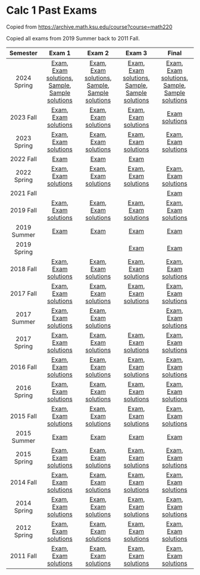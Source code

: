 <!-- ---
title: Calc 1 Exams
--- -->

# Calc 1 Past Exams

Copied from <https://archive.math.ksu.edu/course?course=math220>

Copied all exams from 2019 Summer back to 2011 Fall.

|Semester|Exam 1|Exam 2|Exam 3|Final|
|:---:|:---:|:---:|:---:|:---:|
| 2024 Spring | [Exam](./exams/2024-spring-exam1.pdf), [Exam solutions](./exams/2024-spring-exam1-sol.pdf), [Sample](./exams/2024-spring-exam1-sample-sol.pdf), [Sample solutions](./exams/2024-spring-exam1-sample.pdf) | [Exam](./exams/2024-spring-exam2.pdf), [Exam solutions](./exams/2024-spring-exam2-sol.pdf), [Sample](./exams/2024-spring-exam2-sample-sol.pdf), [Sample solutions](./exams/2024-spring-exam2-sample.pdf) | [Exam](./exams/2024-spring-exam3.pdf), [Exam solutions](./exams/2024-spring-exam3-sol.pdf), [Sample](./exams/2024-spring-exam3-sample-sol.pdf), [Sample solutions](./exams/2024-spring-exam3-sample.pdf) | [Exam](./exams/2024-spring-final.pdf), [Exam solutions](./exams/2024-spring-final-sol.pdf), [Sample](./exams/2024-spring-final-sample-sol.pdf), [Sample solutions](./exams/2024-spring-final-sample.pdf) |
| 2023 Fall | [Exam](./exams/2023-fall-exam1.pdf), [Exam solutions](./exams/2023-fall-exam1-sol.pdf) | [Exam](./exams/2023-fall-exam2.pdf), [Exam solutions](./exams/2023-fall-exam2-sol.pdf) | [Exam](./exams/2023-fall-exam3.pdf), [Exam solutions](./exams/2023-fall-exam3-sol.pdf) | [Exam solutions](./exams/2023-fall-final-sol.pdf) |
| 2023 Spring | [Exam](./exams/2023-spring-exam1.pdf), [Exam solutions](./exams/2023-spring-exam1-sol.pdf) | [Exam](./exams/2023-spring-exam2.pdf), [Exam solutions](./exams/2023-spring-exam2-sol.pdf) | [Exam](./exams/2023-spring-exam3.pdf), [Exam solutions](./exams/2023-spring-exam3-sol.pdf) | [Exam](./exams/2023-spring-final.pdf), [Exam solutions](./exams/2023-spring-final-sol.pdf) |
| 2022 Fall | [Exam](./exams/2022-fall-exam1.pdf) | [Exam](./exams/2022-fall-exam2.pdf) | [Exam](./exams/2022-fall-exam3.pdf) |  |
| 2022 Spring | [Exam](./exams/2022-spring-exam1.pdf), [Exam solutions](./exams/2022-spring-exam1-sol.pdf) | [Exam](./exams/2022-spring-exam2.pdf), [Exam solutions](./exams/2022-spring-exam2-sol.pdf) | [Exam](./exams/2022-spring-exam3.pdf), [Exam solutions](./exams/2022-spring-exam3-sol.pdf) | [Exam](./exams/2022-spring-final.pdf), [Exam solutions](./exams/2022-spring-final-sol.pdf) |
| 2021 Fall |  |  |  | [Exam](./exams/2021-fall-final.pdf) |
| 2019 Fall | [Exam](./exams/2019-fall-exam1.pdf), [Exam solutions](./exams/2019-fall-exam1-sol.pdf) | [Exam](./exams/2019-fall-exam2.pdf), [Exam solutions](./exams/2019-fall-exam2-sol.pdf) | [Exam](./exams/2019-fall-exam3.pdf), [Exam solutions](./exams/2019-fall-exam3-sol.pdf) | [Exam](./exams/2019-fall-final.pdf), [Exam solutions](./exams/2019-fall-final-sol.pdf) |
| 2019 Summer | [Exam](./exams/2019-summer-exam1.pdf) | [Exam](./exams/2019-summer-exam2.pdf) | [Exam](./exams/2019-summer-exam3.pdf) | [Exam](./exams/2019-summer-final.pdf) |
| 2019 Spring |  |  | [Exam](./exams/2019-spring-exam3.pdf) | [Exam](./exams/2019-spring-final.pdf) |
| 2018 Fall | [Exam](./exams/2018-fall-exam1.pdf), [Exam solutions](./exams/2018-fall-exam1-sol.pdf) | [Exam](./exams/2018-fall-exam2.pdf), [Exam solutions](./exams/2018-fall-exam2-sol.pdf) | [Exam](./exams/2018-fall-exam3.pdf), [Exam solutions](./exams/2018-fall-exam3-sol.pdf) | [Exam](./exams/2018-fall-final.pdf), [Exam solutions](./exams/2018-fall-final-sol.pdf) |
| 2017 Fall | [Exam](./exams/2017-fall-exam1.pdf), [Exam solutions](./exams/2017-fall-exam1-sol.pdf) | [Exam](./exams/2017-fall-exam2.pdf), [Exam solutions](./exams/2017-fall-exam2-sol.pdf) | [Exam](./exams/2017-fall-exam3.pdf), [Exam solutions](./exams/2017-fall-exam3-sol.pdf) | [Exam](./exams/2017-fall-final.pdf), [Exam solutions](./exams/2017-fall-final-sol.pdf) |
| 2017 Summer | [Exam](./exams/2017-summer-exam1.pdf), [Exam solutions](./exams/2017-summer-exam1-sol.pdf) | [Exam](./exams/2017-summer-exam2.pdf), [Exam solutions](./exams/2017-summer-exam2-sol.pdf) |  | [Exam](./exams/2017-summer-final.pdf), [Exam solutions](./exams/2017-summer-final-sol.pdf) |
| 2017 Spring | [Exam](./exams/2017-spring-exam1.pdf), [Exam solutions](./exams/2017-spring-exam1-sol.pdf) | [Exam](./exams/2017-spring-exam2.pdf), [Exam solutions](./exams/2017-spring-exam2-sol.pdf) | [Exam](./exams/2017-spring-exam3.pdf), [Exam solutions](./exams/2017-spring-exam3-sol.pdf) | [Exam](./exams/2017-spring-final.pdf), [Exam solutions](./exams/2017-spring-final-sol.pdf) |
| 2016 Fall | [Exam](./exams/2016-fall-exam1.pdf), [Exam solutions](./exams/2016-fall-exam1-sol.pdf) | [Exam](./exams/2016-fall-exam2.pdf), [Exam solutions](./exams/2016-fall-exam2-sol.pdf) | [Exam](./exams/2016-fall-exam3.pdf), [Exam solutions](./exams/2016-fall-exam3-sol.pdf) | [Exam](./exams/2016-fall-final.pdf), [Exam solutions](./exams/2016-fall-final-sol.pdf) |
| 2016 Spring | [Exam](./exams/2016-spring-exam1.pdf), [Exam solutions](./exams/2016-spring-exam1-sol.pdf) | [Exam](./exams/2016-spring-exam2.pdf), [Exam solutions](./exams/2016-spring-exam2-sol.pdf) | [Exam](./exams/2016-spring-exam3.pdf), [Exam solutions](./exams/2016-spring-exam3-sol.pdf) | [Exam](./exams/2016-spring-final.pdf), [Exam solutions](./exams/2016-spring-final-sol.pdf) |
| 2015 Fall | [Exam](./exams/2015-fall-exam1.pdf), [Exam solutions](./exams/2015-fall-exam1-sol.pdf) | [Exam](./exams/2015-fall-exam2.pdf), [Exam solutions](./exams/2015-fall-exam2-sol.pdf) | [Exam](./exams/2015-fall-exam3.pdf), [Exam solutions](./exams/2015-fall-exam3-sol.pdf) | [Exam](./exams/2015-fall-final.pdf), [Exam solutions](./exams/2015-fall-final-sol.pdf) |
| 2015 Summer | [Exam](./exams/2015-summer-exam1.pdf) | [Exam](./exams/2015-summer-exam2.pdf) | [Exam](./exams/2015-summer-exam3.pdf) | [Exam](./exams/2015-summer-final.pdf) |
| 2015 Spring | [Exam](./exams/2015-spring-exam1.pdf), [Exam solutions](./exams/2015-spring-exam1-sol.pdf) | [Exam](./exams/2015-spring-exam2.pdf), [Exam solutions](./exams/2015-spring-exam2-sol.pdf) | [Exam](./exams/2015-spring-exam3.pdf), [Exam solutions](./exams/2015-spring-exam3-sol.pdf) | [Exam](./exams/2015-spring-final.pdf), [Exam solutions](./exams/2015-spring-final-sol.pdf) |
| 2014 Fall | [Exam](./exams/2014-fall-exam1.pdf), [Exam solutions](./exams/2014-fall-exam1-sol.pdf) | [Exam](./exams/2014-fall-exam2.pdf), [Exam solutions](./exams/2014-fall-exam2-sol.pdf) | [Exam](./exams/2014-fall-exam3.pdf), [Exam solutions](./exams/2014-fall-exam3-sol.pdf) | [Exam](./exams/2014-fall-final.pdf), [Exam solutions](./exams/2014-fall-final-sol.pdf) |
| 2014 Spring | [Exam](./exams/2014-spring-exam1.pdf), [Exam solutions](./exams/2014-spring-exam1-sol.pdf) | [Exam](./exams/2014-spring-exam2.pdf), [Exam solutions](./exams/2014-spring-exam2-sol.pdf) | [Exam](./exams/2014-spring-exam3.pdf), [Exam solutions](./exams/2014-spring-exam3-sol.pdf) | [Exam](./exams/2014-spring-final.pdf), [Exam solutions](./exams/2014-spring-final-sol.pdf) |
| 2012 Spring | [Exam](./exams/2012-spring-exam1.pdf), [Exam solutions](./exams/2012-spring-exam1-sol.pdf) | [Exam](./exams/2012-spring-exam2.pdf), [Exam solutions](./exams/2012-spring-exam2-sol.pdf) | [Exam](./exams/2012-spring-exam3.pdf), [Exam solutions](./exams/2012-spring-exam3-sol.pdf) | [Exam](./exams/2012-spring-final.pdf), [Exam solutions](./exams/2012-spring-final-sol.pdf) |
| 2011 Fall | [Exam](./exams/2011-fall-exam1.pdf), [Exam solutions](./exams/2011-fall-exam1-sol.pdf) | [Exam](./exams/2011-fall-exam2.pdf), [Exam solutions](./exams/2011-fall-exam2-sol.pdf) | [Exam](./exams/2011-fall-exam3.pdf), [Exam solutions](./exams/2011-fall-exam3-sol.pdf) | [Exam](./exams/2011-fall-final.pdf), [Exam solutions](./exams/2011-fall-final-sol.pdf) |

